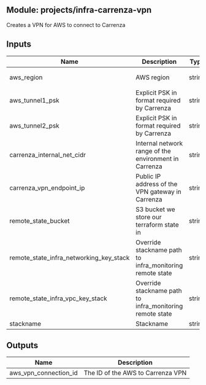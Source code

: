## Module: projects/infra-carrenza-vpn

Creates a VPN for AWS to connect to Carrenza

## Inputs

| Name | Description | Type | Default | Required |
|------|-------------|:----:|:-----:|:-----:|
| aws\_region | AWS region | string | `"eu-west-1"` | no |
| aws\_tunnel1\_psk | Explicit PSK in format required by Carrenza | string | n/a | yes |
| aws\_tunnel2\_psk | Explicit PSK in format required by Carrenza | string | n/a | yes |
| carrenza\_internal\_net\_cidr | Internal network range of the environment in Carrenza | string | n/a | yes |
| carrenza\_vpn\_endpoint\_ip | Public IP address of the VPN gateway in Carrenza | string | n/a | yes |
| remote\_state\_bucket | S3 bucket we store our terraform state in | string | n/a | yes |
| remote\_state\_infra\_networking\_key\_stack | Override stackname path to infra\_monitoring remote state | string | `""` | no |
| remote\_state\_infra\_vpc\_key\_stack | Override stackname path to infra\_monitoring remote state | string | `""` | no |
| stackname | Stackname | string | `""` | no |

## Outputs

| Name | Description |
|------|-------------|
| aws\_vpn\_connection\_id | The ID of the AWS to Carrenza VPN |

